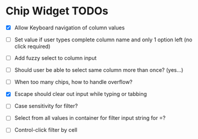 # Chip Widget TODOs

- [x] Allow Keyboard navigation of column values
- [ ] Set value if user types complete column name and only 1 option left (no click required)
- [ ] Add fuzzy select to column input
- [ ] Should user be able to select same column more than once? (yes...)
- [ ] When too many chips, how to handle overflow?
- [x] Escape should clear out input while typing or tabbing
- [ ] Case sensitivity for filter?
- [ ] Select from all values in container for filter input string for =?

- [ ] Control-click filter by cell
